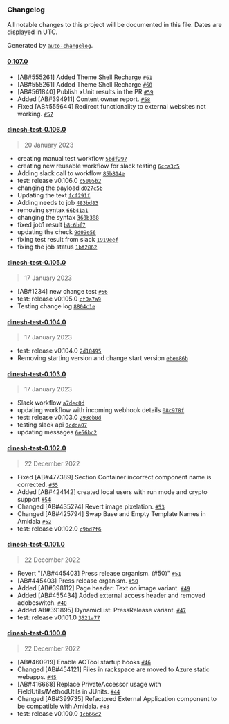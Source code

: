 ### Changelog

All notable changes to this project will be documented in this file. Dates are displayed in UTC.

Generated by [`auto-changelog`](https://github.com/CookPete/auto-changelog).

#### [0.107.0](https://github.com/dineshkannanshell/dinesh-test/compare/dinesh-test-0.106.0...0.107.0)

- [AB#555261] Added Theme Shell Recharge [`#61`](https://github.com/dineshkannanshell/dinesh-test/pull/61)
- [AB#555261] Added Theme Shell Recharge [`#60`](https://github.com/dineshkannanshell/dinesh-test/pull/60)
- [AB#561840] Publish xUnit results in the PR [`#59`](https://github.com/dineshkannanshell/dinesh-test/pull/59)
- Added [AB#394911] Content owner report. [`#58`](https://github.com/dineshkannanshell/dinesh-test/pull/58)
- Fixed [AB#555644] Redirect functionality to external websites not working. [`#57`](https://github.com/dineshkannanshell/dinesh-test/pull/57)

#### [dinesh-test-0.106.0](https://github.com/dineshkannanshell/dinesh-test/compare/dinesh-test-0.105.0...dinesh-test-0.106.0)

> 20 January 2023

- creating manual test workflow [`5bdf297`](https://github.com/dineshkannanshell/dinesh-test/commit/5bdf29732c6f1715e1bec06fd77ff100af005750)
- creating new reusable workflow for slack testing [`6cca3c5`](https://github.com/dineshkannanshell/dinesh-test/commit/6cca3c5d25fed47c234a17bb876b9245629bb475)
- Adding slack call to workflow [`85b814e`](https://github.com/dineshkannanshell/dinesh-test/commit/85b814e22132d33a2621601733de915119f484ca)
- test: release v0.106.0 [`c5005b2`](https://github.com/dineshkannanshell/dinesh-test/commit/c5005b237232839a78fee0228d9752f394f13d23)
- changing the payload [`d027c5b`](https://github.com/dineshkannanshell/dinesh-test/commit/d027c5be8f112fda57572a05e1ee03b620db0b23)
- Updating the text [`fcf291f`](https://github.com/dineshkannanshell/dinesh-test/commit/fcf291fe8babedf181024fad5c834a2c73e9fa07)
- Adding needs to job [`483bd83`](https://github.com/dineshkannanshell/dinesh-test/commit/483bd83c2bdf77797711b8bf18c8ce62d3e00271)
- removing syntax [`66b41a1`](https://github.com/dineshkannanshell/dinesh-test/commit/66b41a1cf9932c1f260795422c3abc04e58fbcdc)
- changing the syntax [`360b388`](https://github.com/dineshkannanshell/dinesh-test/commit/360b38897d0c2cd82754e6d3ad8b735987e26327)
- fixed job1 result [`b8c6bf7`](https://github.com/dineshkannanshell/dinesh-test/commit/b8c6bf76533a6b40f7cb1691bf9314169a064bff)
- updating the check [`9d09e56`](https://github.com/dineshkannanshell/dinesh-test/commit/9d09e56f584c144a252a984649ae9bffc2be729c)
- fixing test result from slack [`1919eef`](https://github.com/dineshkannanshell/dinesh-test/commit/1919eef28a14a6655803b72ce870d087d84e889a)
- fixing the job status [`1bf2862`](https://github.com/dineshkannanshell/dinesh-test/commit/1bf2862ce6289646fb80ed5980e3673c2eaea165)

#### [dinesh-test-0.105.0](https://github.com/dineshkannanshell/dinesh-test/compare/dinesh-test-0.104.0...dinesh-test-0.105.0)

> 17 January 2023

- [AB#1234] new change test [`#56`](https://github.com/dineshkannanshell/dinesh-test/pull/56)
- test: release v0.105.0 [`cf0a7a9`](https://github.com/dineshkannanshell/dinesh-test/commit/cf0a7a9019633c8a00f176964b567c2bd28700b2)
- Testing change log [`8804c1e`](https://github.com/dineshkannanshell/dinesh-test/commit/8804c1ecfdbba3f96af71af725ff731315803e00)

#### [dinesh-test-0.104.0](https://github.com/dineshkannanshell/dinesh-test/compare/dinesh-test-0.103.0...dinesh-test-0.104.0)

> 17 January 2023

- test: release v0.104.0 [`2d18495`](https://github.com/dineshkannanshell/dinesh-test/commit/2d184952762f6e26c2759b267fb4618af37b8f5f)
- Removing starting version and change start version [`ebee86b`](https://github.com/dineshkannanshell/dinesh-test/commit/ebee86b5540d3f904e3c96bf7d40b65d6a9001ed)

#### [dinesh-test-0.103.0](https://github.com/dineshkannanshell/dinesh-test/compare/dinesh-test-0.102.0...dinesh-test-0.103.0)

> 17 January 2023

- Slack workflow [`a7dec0d`](https://github.com/dineshkannanshell/dinesh-test/commit/a7dec0db208785078ca952be7f40957e7f6958a2)
- updating workflow with incoming webhook details [`08c978f`](https://github.com/dineshkannanshell/dinesh-test/commit/08c978fde2558349e2b0fa7069e7be9c32629bb4)
- test: release v0.103.0 [`293eb0d`](https://github.com/dineshkannanshell/dinesh-test/commit/293eb0d53b691925bde6ff80bb14707618e925a4)
- testing slack api [`0cdda07`](https://github.com/dineshkannanshell/dinesh-test/commit/0cdda07772804e76ae88c946aec229115909374a)
- updating messages [`6e56bc2`](https://github.com/dineshkannanshell/dinesh-test/commit/6e56bc242839cb70c653f1195008aa7841bbc5ae)

#### [dinesh-test-0.102.0](https://github.com/dineshkannanshell/dinesh-test/compare/dinesh-test-0.101.0...dinesh-test-0.102.0)

> 22 December 2022

- Fixed [AB#477389] Section Container incorrect component name is corrected. [`#55`](https://github.com/dineshkannanshell/dinesh-test/pull/55)
- Added [AB#424142] created local users with run mode and crypto support [`#54`](https://github.com/dineshkannanshell/dinesh-test/pull/54)
- Changed [AB#435274] Revert image pixelation. [`#53`](https://github.com/dineshkannanshell/dinesh-test/pull/53)
- Changed [AB#425794] Swap Base and Empty Template Names in Amidala [`#52`](https://github.com/dineshkannanshell/dinesh-test/pull/52)
- test: release v0.102.0 [`c9bd7f6`](https://github.com/dineshkannanshell/dinesh-test/commit/c9bd7f6d735ea3dfdfdc86254c1e98521f6536a6)

#### [dinesh-test-0.101.0](https://github.com/dineshkannanshell/dinesh-test/compare/dinesh-test-0.100.0...dinesh-test-0.101.0)

> 22 December 2022

- Revert "[AB#445403] Press release organism. (#50)" [`#51`](https://github.com/dineshkannanshell/dinesh-test/pull/51)
- [AB#445403] Press release organism. [`#50`](https://github.com/dineshkannanshell/dinesh-test/pull/50)
- Added [AB#398112] Page header: Text on image variant. [`#49`](https://github.com/dineshkannanshell/dinesh-test/pull/49)
- Added [AB#455434] Added external access header and removed adobeswitch. [`#48`](https://github.com/dineshkannanshell/dinesh-test/pull/48)
- Added AB#391895] DynamicList: PressRelease variant. [`#47`](https://github.com/dineshkannanshell/dinesh-test/pull/47)
- test: release v0.101.0 [`3521a77`](https://github.com/dineshkannanshell/dinesh-test/commit/3521a77088111d42e747d476b4817a59c277c98e)

#### [dinesh-test-0.100.0](https://github.com/dineshkannanshell/dinesh-test/compare/dinesh-test-0.99.0...dinesh-test-0.100.0)

> 22 December 2022

- [AB#460919] Enable ACTool startup hooks [`#46`](https://github.com/dineshkannanshell/dinesh-test/pull/46)
- Changed [AB#454121] Files in rackspace are moved to Azure static webapps. [`#45`](https://github.com/dineshkannanshell/dinesh-test/pull/45)
- [AB#416668] Replace PrivateAccessor usage with FieldUtils/MethodUtils in JUnits. [`#44`](https://github.com/dineshkannanshell/dinesh-test/pull/44)
- Changed [AB#399735] Refactored External Application component to be compatible with Amidala. [`#43`](https://github.com/dineshkannanshell/dinesh-test/pull/43)
- test: release v0.100.0 [`1cb66c2`](https://github.com/dineshkannanshell/dinesh-test/commit/1cb66c269bce4a5c504bc1436005984b46010aac)
